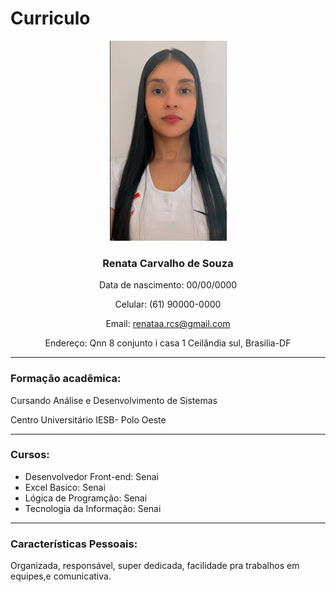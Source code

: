# Curriculo

<div align="center">

![Renata](../imagem/reh.jpg) 

### **Renata Carvalho de Souza**

Data de nascimento: 00/00/0000

Celular: (61) 90000-0000

Email: renataa.rcs@gmail.com

Endereço: Qnn 8 conjunto i casa 1 Ceilândia sul, Brasilia-DF


</div>

---

### **Formação acadêmica:**

Cursando Análise e Desenvolvimento de Sistemas

Centro Universitário IESB- Polo Oeste

---


### **Cursos:**

- Desenvolvedor Front-end: Senai
- Excel Basico: Senai
- Lógica de Programção: Senai
- Tecnologia da Informação: Senai


---

### **Características Pessoais:**

Organizada, responsável, super dedicada, facilidade pra trabalhos em equipes,e comunicativa.


